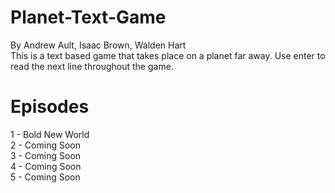 # Planet-Text-Game
By Andrew Ault, Isaac Brown, Walden Hart\
This is a text based game that takes place on a planet far away. Use enter to read the next line throughout the game.
# Episodes
1 - Bold New World\
2 - Coming Soon\
3 - Coming Soon\
4 - Coming Soon\
5 - Coming Soon
